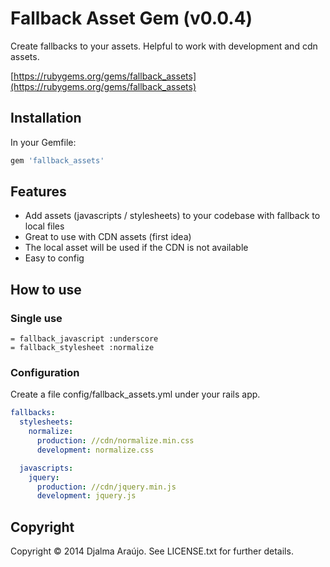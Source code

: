 # Fallback Asset Gem (v0.0.4)
Create fallbacks to your assets. Helpful to work with development and cdn assets.

[https://rubygems.org/gems/fallback_assets](https://rubygems.org/gems/fallback_assets)


## Installation
In your Gemfile:
```ruby
gem 'fallback_assets'
```

## Features
* Add assets (javascripts / stylesheets) to your codebase with fallback to local files
* Great to use with CDN assets (first idea)
* The local asset will be used if the CDN is not available
* Easy to config

## How to use

### Single use
```haml
= fallback_javascript :underscore
= fallback_stylesheet :normalize
```

### Configuration
Create a file config/fallback_assets.yml under your rails app.

```yaml
fallbacks:
  stylesheets:
    normalize:
      production: //cdn/normalize.min.css
      development: normalize.css

  javascripts:
    jquery:
      production: //cdn/jquery.min.js
      development: jquery.js
```

## Copyright
Copyright © 2014 Djalma Araújo. See LICENSE.txt for further details.

